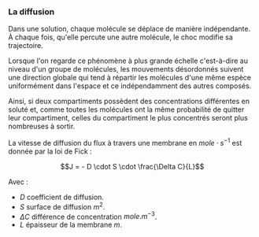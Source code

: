 ### La diffusion

Dans une solution, chaque molécule se déplace de manière indépendante. À chaque fois, qu'elle percute une autre molécule, le choc modifie sa trajectoire.

Lorsque l'on regarde ce phénomène à plus grande échelle c'est-à-dire au niveau d'un groupe de molécules, les mouvements désordonnés suivent une direction globale qui tend à répartir les molécules d'une même espèce uniformément dans l'espace et ce indépendamment des autres composés.

Ainsi, si deux compartiments possèdent des concentrations différentes en soluté et, comme toutes les molécules ont la même probabilité de quitter leur compartiment, celles du compartiment le plus concentrés seront plus nombreuses à sortir.

La vitesse de diffusion du flux à travers une membrane en $mole \cdot s^{-1}$ est donnée par la loi de Fick :

$$J = - D \cdot S \cdot \frac{\Delta C}{L}$$

Avec :

* $D$ coefficient de diffusion.
* $S$ surface de diffusion $m^2$.
* $\Delta C$ différence de concentration $mole.m^{-3}$.
* $L$ épaisseur de la membrane $m$.
